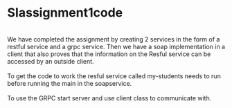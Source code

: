 # SIassignment1code
<br>We have completed the assignment by creating 2 services in the form of a restful service and a grpc service. Then we have a soap implementation in a client that also proves that the information on the Resful service can be accessed by an outside client.
<br><br>To get the code to work the resful service called my-students needs to run before running the main in the soapservice.
<br><br>To use the GRPC start server and use client class to communicate with.
